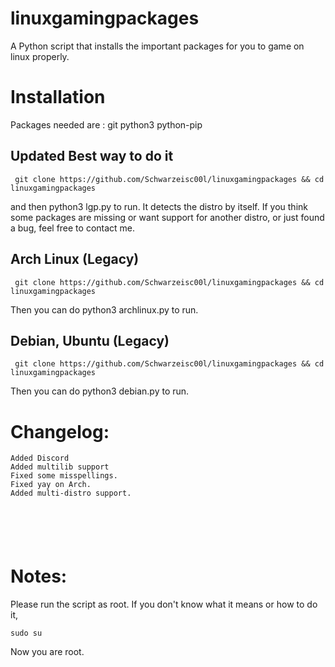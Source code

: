 # linuxgamingpackages
A Python script that installs the important packages for you to game on linux properly.


# Installation
Packages needed are : git python3 python-pip



## Updated Best way to do it
```
 git clone https://github.com/Schwarzeisc00l/linuxgamingpackages && cd linuxgamingpackages
 ```
 and then python3 lgp.py to run. It detects the distro by itself. If you think some packages are missing or want support for another distro, or just found a bug, feel free to contact me.


## Arch Linux (Legacy)
```
 git clone https://github.com/Schwarzeisc00l/linuxgamingpackages && cd linuxgamingpackages
 ```
Then you can do python3 archlinux.py to run.
## Debian, Ubuntu (Legacy)
```
 git clone https://github.com/Schwarzeisc00l/linuxgamingpackages && cd linuxgamingpackages
```
Then you can do python3 debian.py to run.



# Changelog:
```
Added Discord
Added multilib support
Fixed some misspellings.
Fixed yay on Arch.
Added multi-distro support.






```

# Notes:
Please run the script as root. If you don't know what it means or how to do it,

```
sudo su
```
Now you are root.
